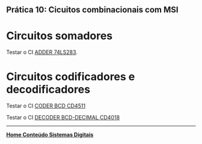 ## Prática 10: Cicuitos combinacionais com MSI

# Circuitos somadores
Testar o CI [ADDER 74LS283](74LS283_National.pdf).   

# Circuitos codificadores e decodificadores
Testar o CI [CODER BCD CD4511](https://github.com/claytonjasilva/claytonjasilva.github.io/blob/main/sisdig_aulas/CD4511_Texas.pdf)  

Testar o CI [DECODER BCD-DECIMAL CD4018](https://github.com/claytonjasilva/claytonjasilva.github.io/blob/main/sisdig_aulas/CD4028_Texas.pdf)



___
**[Home Conteúdo Sistemas Digitais](https://github.com/claytonjasilva/claytonjasilva.github.io/blob/main/sisdig_aulas.md)**  
